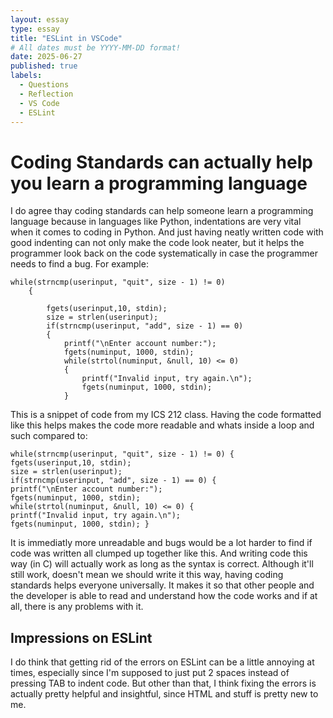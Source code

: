 ```yaml
---
layout: essay
type: essay
title: "ESLint in VSCode"
# All dates must be YYYY-MM-DD format!
date: 2025-06-27
published: true
labels:
  - Questions
  - Reflection
  - VS Code
  - ESLint
---
```



<h1>
Coding Standards can actually help you learn a programming language
</h1>

I do agree thay coding standards can help someone learn a programming language because in languages like Python, indentations are very vital when it comes to coding in Python.  And just having neatly written code with good indenting can not only make the code look neater, but it helps the programmer look back on the code systematically in case the programmer needs to find a bug.  For example:

```
while(strncmp(userinput, "quit", size - 1) != 0)
    {
    
        fgets(userinput,10, stdin);
        size = strlen(userinput);
        if(strncmp(userinput, "add", size - 1) == 0)
        {
            printf("\nEnter account number:");
            fgets(numinput, 1000, stdin);
            while(strtol(numinput, &null, 10) <= 0)
            {
                printf("Invalid input, try again.\n");
                fgets(numinput, 1000, stdin);
            }
```

This is a snippet of code from my ICS 212 class.  Having the code formatted like this helps makes the code more readable and whats inside a loop and such compared to:

```
while(strncmp(userinput, "quit", size - 1) != 0) {
fgets(userinput,10, stdin);
size = strlen(userinput);
if(strncmp(userinput, "add", size - 1) == 0) {
printf("\nEnter account number:");
fgets(numinput, 1000, stdin);
while(strtol(numinput, &null, 10) <= 0) {
printf("Invalid input, try again.\n");
fgets(numinput, 1000, stdin); }
```

It is immediatly more unreadable and bugs would be a lot harder to find if code was written all clumped up together like this.  And writing code this way (in C) will actually work as long as the syntax is correct.  Although it'll still work, doesn't mean we should write it this way, having coding standards helps everyone universally.  It makes it so that other people and the developer is able to read and understand how the code works and if at all, there is any problems with it.

<h2>
Impressions on ESLint
</h2>

I do think that getting rid of the errors on ESLint can be a little annoying at times, especially since I'm supposed to just put 2 spaces instead of pressing TAB to indent code.  But other than that, I think fixing the errors is actually pretty helpful and insightful, since HTML and stuff is pretty new to me.  
